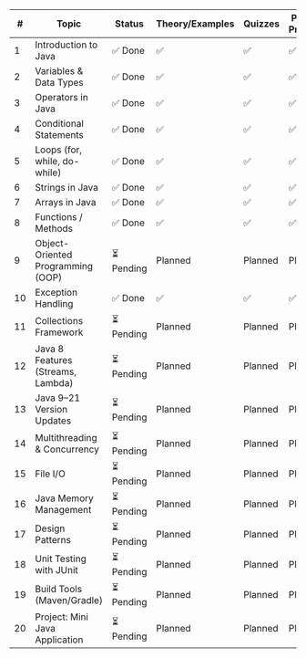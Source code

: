 | #  | Topic                             | Status         | Theory/Examples | Quizzes | Practice Problems |
| -- | --------------------------------- | -------------- | --------------- | ------- | ----------------- |
| 1  | Introduction to Java              | ✅ Done         | ✅               | ✅       | ✅                 |
| 2  | Variables & Data Types            | ✅ Done         | ✅               | ✅       | ✅                 |
| 3  | Operators in Java                 | ✅ Done         | ✅               | ✅       | ✅                 |
| 4  | Conditional Statements            | ✅ Done         | ✅               | ✅       | ✅                 |
| 5  | Loops (for, while, do-while)      | ✅ Done         | ✅               | ✅       | ✅                 |
| 6  | Strings in Java                   | ✅ Done         | ✅               | ✅       | ✅                 |
| 7  | Arrays in Java                    | ✅ Done         | ✅               | ✅       | ✅                 |
| 8  | Functions / Methods               | ✅ Done         | ✅               | ✅       | ✅                 |
| 9  | Object-Oriented Programming (OOP) | ⏳ Pending      | Planned         | Planned | Planned           |
| 10 | Exception Handling                | ✅ Done         | ✅               | ✅       | ✅                 |
| 11 | Collections Framework             | ⏳ Pending      | Planned         | Planned | Planned           |
| 12 | Java 8 Features (Streams, Lambda) | ⏳ Pending      | Planned         | Planned | Planned           |
| 13 | Java 9–21 Version Updates         | ⏳ Pending      | Planned         | Planned | Planned           |
| 14 | Multithreading & Concurrency      | ⏳ Pending      | Planned         | Planned | Planned           |
| 15 | File I/O                          | ⏳ Pending      | Planned         | Planned | Planned           |
| 16 | Java Memory Management            | ⏳ Pending      | Planned         | Planned | Planned           |
| 17 | Design Patterns                   | ⏳ Pending      | Planned         | Planned | Planned           |
| 18 | Unit Testing with JUnit           | ⏳ Pending      | Planned         | Planned | Planned           |
| 19 | Build Tools (Maven/Gradle)        | ⏳ Pending      | Planned         | Planned | Planned           |
| 20 | Project: Mini Java Application    | ⏳ Pending      | Planned         | Planned | Planned           |
